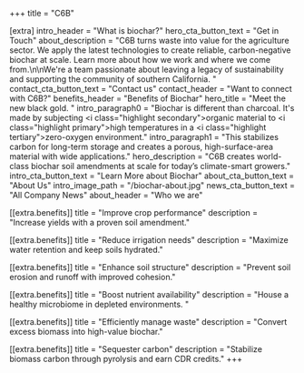 +++
title = "C6B"

[extra]
intro_header = "What is biochar?"
hero_cta_button_text = "Get in Touch"
about_description = "C6B turns waste into value for the agriculture sector. We apply the latest technologies to create reliable, carbon-negative biochar at scale. Learn more about how we work and where we come from.\n\nWe're a team passionate about leaving a legacy of sustainability and supporting the community of southern California. "
contact_cta_button_text = "Contact us"
contact_header = "Want to connect with C6B?"
benefits_header = "Benefits of Biochar"
hero_title = "Meet the new black gold. "
intro_paragraph0 = "Biochar is different than charcoal. It's made by subjecting <i class=\"highlight secondary\">organic material</i> to <i class=\"highlight primary\">high temperatures</i> in a <i class=\"highlight tertiary\">zero-oxygen environment</i>."
intro_paragraph1 = "This stabilizes carbon for long-term storage and creates a porous, high-surface-area material with wide applications."
hero_description = "C6B creates world-class biochar soil amendments at scale for today’s climate-smart growers."
intro_cta_button_text = "Learn More about Biochar"
about_cta_button_text = "About Us"
intro_image_path = "/biochar-about.jpg"
news_cta_button_text = "All Company News"
about_header = "Who we are"

[[extra.benefits]]
title = "Improve crop performance"
description = "Increase yields with a proven soil amendment."

[[extra.benefits]]
title = "Reduce irrigation needs"
description = "Maximize water retention and keep soils hydrated."

[[extra.benefits]]
title = "Enhance soil structure"
description = "Prevent soil erosion and runoff with improved cohesion."

[[extra.benefits]]
title = "Boost nutrient availability"
description = "House a healthy microbiome in depleted environments. "

[[extra.benefits]]
title = "Efficiently manage waste"
description = "Convert excess biomass into high-value biochar."

[[extra.benefits]]
title = "Sequester carbon"
description = "Stabilize biomass carbon through pyrolysis and earn CDR credits."
+++
